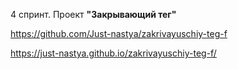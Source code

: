 4 спринт. Проект **"Закрывающий тег"**

https://github.com/Just-nastya/zakrivayuschiy-teg-f

https://just-nastya.github.io/zakrivayuschiy-teg-f/